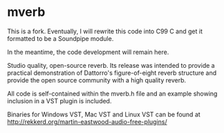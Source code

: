 mverb
=====

This is a fork. Eventually, I will rewrite this code into C99 C and get it
formatted to be a Soundpipe module.

In the meantime, the code development will remain here.

Studio quality, open-source reverb. Its release was intended to provide a 
practical demonstration of Dattorro's figure-of-eight reverb structure and 
provide the open source community with a high quality reverb.

All code is self-contained within the mverb.h file and an example showing 
inclusion in a VST plugin is included.

Binaries for Windows VST, Mac VST and Linux VST can be found at 
http://rekkerd.org/martin-eastwood-audio-free-plugins/
